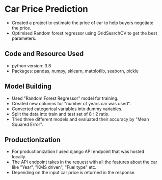 # Car Price Prediction

* Created a project to estimate the price of car to help buyers negotiate the price.
* Optimised Random forest regressor using GridSearchCV to get the best parameters.


## Code and Resource Used

* python version: 3.8
* Packages: pandas, numpy, sklearn, matplotlib, seaborn, pickle

## Model Building

* Used "Random Forest Regressor" model for training. 
* Created new colunms for "number of years car was used".
* Converted categorical variables into dummy variables.
* Split the data into train and test set of 8 : 2 ratio.
* Tried three different models and evaluated their accuracy by "Mean Squared Error".


## Productionization

* For productionization I used django API endpoint that was hosted locally.
* The API endpoint takes in the request with all the features about the car like "Year", "KMS driven", "Fuel type" etc.
* Depending on the input car price is returned in the response.
